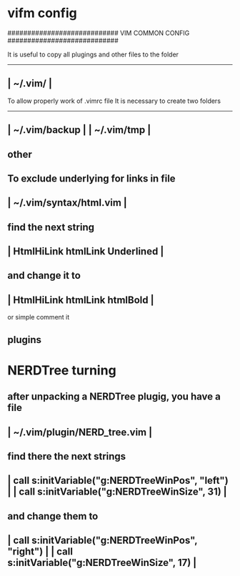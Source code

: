 # vifm config
 ############################
 VIM COMMON CONFIG
 ############################  

 It is useful to copy all plugings and other files to the folder

 ------------------------------------------------------------------------
 | ~/.vim/                     						|
 ------------------------------------------------------------------------

 To allow properly work of .vimrc file
 It is necessary to create two folders

  ------------------------------------------------------------------------
 | ~/.vim/backup       							 |
 | ~/.vim/tmp          							 |
 -------------------------------------------------------------------------


 other           
 -----
 To exclude underlying for links 
 in file
 -------------------------------------------------------------------------
 | ~/.vim/syntax/html.vim   						 |
 -------------------------------------------------------------------------
 find the next string
 -------------------------------------------------------------------------
 | HtmlHiLink htmlLink     Underlined   				 |
 -------------------------------------------------------------------------
 and change it to 
 -------------------------------------------------------------------------
 | HtmlHiLink htmlLink     htmlBold      				 |
 -------------------------------------------------------------------------
 or simple comment it


 plugins         
 -------
 
 #  NERDTree turning
 after unpacking a NERDTree plugig, you have a file
 -------------------------------------------------------------------------
 | ~/.vim/plugin/NERD_tree.vim   					 |
 -------------------------------------------------------------------------

 find there the next strings
 -------------------------------------------------------------------------
 | call s:initVariable("g:NERDTreeWinPos", "left")  			 |
 | call s:initVariable("g:NERDTreeWinSize", 31)     			 |
 -------------------------------------------------------------------------

 and change them to
 -------------------------------------------------------------------------
 | call s:initVariable("g:NERDTreeWinPos", "right") 			 |
 | call s:initVariable("g:NERDTreeWinSize", 17)     			 |
 -------------------------------------------------------------------------
